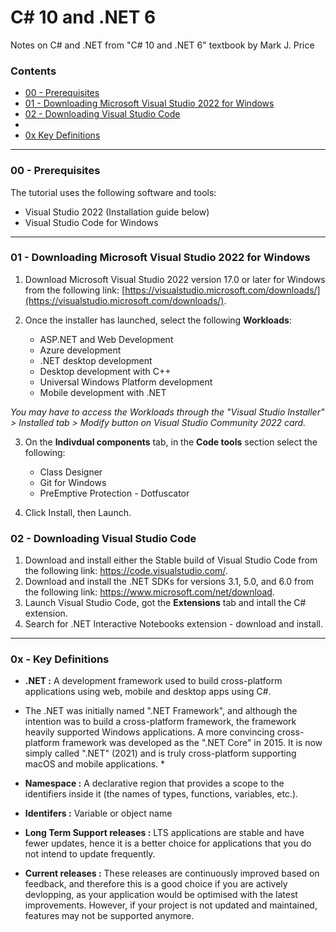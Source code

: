 # C# 10 and .NET 6 

Notes on C# and .NET from "C# 10 and .NET 6" textbook by Mark J. Price

### Contents
* [00 - Prerequisites](#00)
* [01 - Downloading Microsoft Visual Studio 2022 for Windows](#01)
* [02 - Downloading Visual Studio Code](#02)
*
* [0x Key Definitions](#0x)
---
<a name="00"></a>
### 00 - Prerequisites


The tutorial uses the following software and tools:
* Visual Studio 2022 (Installation guide below)
* Visual Studio Code for Windows

---
<a name="01"></a>
### 01 - Downloading Microsoft Visual Studio 2022 for Windows


1. Download Microsoft Visual Studio 2022 version 17.0 or later for Windows from the following link: [https://visualstudio.microsoft.com/downloads/](https://visualstudio.microsoft.com/downloads/).

2. Once the installer has launched, select the following **Workloads**:
	* ASP.NET and Web Development
	* Azure development
	* .NET desktop development
	* Desktop development with C++
	* Universal Windows Platform development
	* Mobile development with .NET

*You may have to access the Workloads through the "Visual Studio Installer" > Installed tab > Modify button on Visual Studio Community 2022 card.*

3. On the **Indivdual components** tab, in the **Code tools** section select the following:
	* Class Designer
	* Git for Windows
	* PreEmptive Protection - Dotfuscator

4. Click Install, then Launch.

<a name="02"></a>
### 02 - Downloading Visual Studio Code 

1. Download and install either the Stable build of Visual Studio
Code from the following link: https://code.visualstudio.com/.
2. Download and install the .NET SDKs for versions 3.1, 5.0, and 6.0 from the following
link: https://www.microsoft.com/net/download.
3. Launch Visual Studio Code, got the **Extensions** tab and intall the 
C# extension.
3. Search for .NET Interactive Notebooks extension - download and install.

---
<a name="0x"></a>
### 0x - Key Definitions

* **.NET :** A development framework used to build cross-platform applications using web, mobile and desktop apps using C#. 

* The .NET was initially named ".NET Framework", and although the intention was to build a cross-platform framework, the framework heavily supported Windows applications. A more convincing cross-platform framework was developed as the ".NET Core" in 2015. It is now simply called ".NET" (2021) and is truly cross-platform supporting macOS and mobile applications. *

* **Namespace :** A declarative region that provides a scope to the 
identifiers inside it (the names of types, functions, variables, etc.).
* **Identifers :** Variable or object name
* **Long Term Support releases :** LTS applications are stable and have fewer updates, hence it is a better choice for applications that you do not intend to update frequently.
* **Current releases :** These releases are continuously improved based on feedback, and therefore this is a good choice if you are actively devlopping, as your application would be optimised with the latest improvements. However, if your project is not updated and maintained, features may not be supported anymore.
